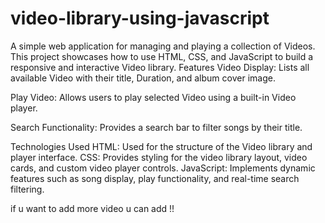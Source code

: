 # video-library-using-javascript
A simple web application for managing and playing a collection of Videos. This project showcases how to use HTML, CSS, and JavaScript to build a responsive and interactive Video library. 
Features Video Display: Lists all available Video with their title, Duration, and album cover image.


Play Video: Allows users to play selected Video using a built-in Video player.

Search Functionality: Provides a search bar to filter songs by their title.

Technologies Used HTML: Used for the structure of the Video library and player interface. 
CSS: Provides styling for the video library layout, video cards, and custom video player controls. 
JavaScript: Implements dynamic features such as song display, play functionality, and real-time search filtering.


if u want to add more video u can add !!


